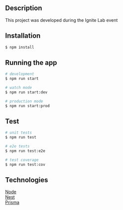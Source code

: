 ## Description

This project was developed during the Ignite Lab event

## Installation

```bash
$ npm install
```

## Running the app

```bash
# development
$ npm run start

# watch mode
$ npm run start:dev

# production mode
$ npm run start:prod
```

## Test

```bash
# unit tests
$ npm run test

# e2e tests
$ npm run test:e2e

# test coverage
$ npm run test:cov
```

## Technologies 

[Node](https://nodejs.org/en/) <br />
[Nest](https://nestjs.com/)  <br />
[Prisma](https://www.prisma.io/)  <br />
